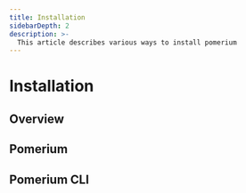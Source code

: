 ```yaml
---
title: Installation
sidebarDepth: 2
description: >-
  This article describes various ways to install pomerium
---
```


# Installation

## Overview

## Pomerium

## Pomerium CLI